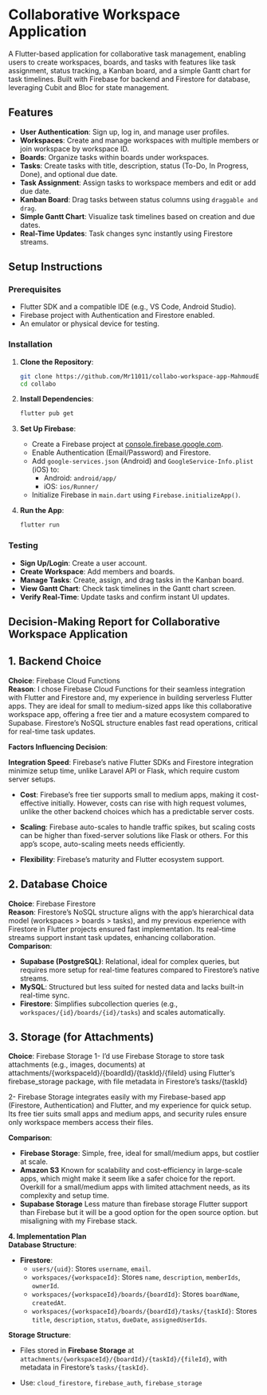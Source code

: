 # Collaborative Workspace Application

A Flutter-based application for collaborative task management, enabling users to create workspaces, boards, and tasks with features like task assignment, status tracking, a Kanban board, and a simple Gantt chart for task timelines. Built with Firebase for backend and Firestore for database, leveraging Cubit and Bloc for state management.

## Features
- **User Authentication**: Sign up, log in, and manage user profiles.
- **Workspaces**: Create and manage workspaces with multiple members or join workspace by workspace ID.
- **Boards**: Organize tasks within boards under workspaces.
- **Tasks**: Create tasks with title, description, status (To-Do, In Progress, Done), and optional due date.
- **Task Assignment**: Assign tasks to workspace members and edit or add due date.
- **Kanban Board**: Drag tasks between status columns using `draggable and drag`.
- **Simple Gantt Chart**: Visualize task timelines based on creation and due dates.
- **Real-Time Updates**: Task changes sync instantly using Firestore streams.

## Setup Instructions

### Prerequisites
- Flutter SDK and a compatible IDE (e.g., VS Code, Android Studio).
- Firebase project with Authentication and Firestore enabled.
- An emulator or physical device for testing.

### Installation
1. **Clone the Repository**:
   ```bash
   git clone https://github.com/Mr11011/collabo-workspace-app-MahmoudElrouby.git
   cd collabo
   ```

2. **Install Dependencies**:
   ```bash
   flutter pub get
   ```


3. **Set Up Firebase**:
   - Create a Firebase project at [console.firebase.google.com](https://console.firebase.google.com).
   - Enable Authentication (Email/Password) and Firestore.
   - Add `google-services.json` (Android) and `GoogleService-Info.plist` (iOS) to:
     - Android: `android/app/`
     - iOS: `ios/Runner/`
   - Initialize Firebase in `main.dart` using `Firebase.initializeApp()`.

4. **Run the App**:
   ```bash
   flutter run
   ```

### Testing
- **Sign Up/Login**: Create a user account.
- **Create Workspace**: Add members and boards.
- **Manage Tasks**: Create, assign, and drag tasks in the Kanban board.
- **View Gantt Chart**: Check task timelines in the Gantt chart screen.
- **Verify Real-Time**: Update tasks and confirm instant UI updates.




## Decision-Making Report for Collaborative Workspace Application

## 1. Backend Choice
**Choice**: Firebase Cloud Functions  
**Reason**: I chose Firebase Cloud Functions for their seamless integration with Flutter and Firestore and, my experience in building serverless Flutter apps. They are ideal for small to medium-sized apps like this collaborative workspace app, offering a free tier and a mature ecosystem compared to Supabase. Firestore’s NoSQL structure enables fast read operations, critical for real-time task updates.

**Factors Influencing Decision**: 
 
**Integration Speed**: Firebase’s native Flutter SDKs and Firestore integration minimize setup time, unlike Laravel API or Flask, which require custom server setups.
  
- **Cost**: Firebase’s free tier supports small to medium apps, making it cost-effective initially. However, costs can rise with high request volumes, unlike the other backend choices which has a predictable server costs.

- **Scaling**: Firebase auto-scales to handle traffic spikes, but scaling costs can be higher than fixed-server solutions like Flask or others. For this app’s scope, auto-scaling meets needs efficiently.  

- **Flexibility**: Firebase’s maturity and Flutter ecosystem support.

## 2. Database Choice
**Choice**: Firebase Firestore  
**Reason**: Firestore’s NoSQL structure aligns with the app’s hierarchical data model (workspaces > boards > tasks), and my previous experience with Firestore in Flutter projects ensured fast implementation. Its real-time streams support instant task updates, enhancing collaboration.  
**Comparison**:  
- **Supabase (PostgreSQL)**: Relational, ideal for complex queries, but requires more setup for real-time features compared to Firestore’s native streams.  
- **MySQL**: Structured but less suited for nested data and lacks built-in real-time sync.  
- **Firestore**: Simplifies subcollection queries (e.g., `workspaces/{id}/boards/{id}/tasks`) and scales automatically.   


## 3. Storage (for Attachments)
**Choice**: Firebase Storage
   1- I’d use Firebase Storage to store task attachments (e.g., images, documents) at attachments/{workspaceId}/{boardId}/{taskId}/{fileId} using Flutter’s firebase_storage package, with          file metadata in Firestore’s tasks/{taskId}

   2- Firebase Storage integrates easily with my Firebase-based app (Firestore, Authentication) and Flutter, and my experience for quick setup. Its free tier suits small apps and medium          apps, and security rules ensure only workspace members access their files.


**Comparison**:

   - **Firebase Storage**: Simple, free, ideal for small/medium apps, but costlier at scale.
   - **Amazon S3** Known for scalability and cost-efficiency in large-scale apps, which might make it seem like a safer choice for the report. Overkill for a small/medium apps with limited       attachment needs, as its complexity and setup time.
   - **Supabase Storage** Less mature than firebase storage Flutter support than Firebase but it will be a good option for the open source option. but misaligning with my Firebase stack.


**4. Implementation Plan**  
**Database Structure**:  
- **Firestore**:  
  - `users/{uid}`: Stores `username`, `email`.  
  - `workspaces/{workspaceId}`: Stores `name`, `description`, `memberIds`, `ownerId`.  
  - `workspaces/{workspaceId}/boards/{boardId}`: Stores `boardName`, `createdAt`.  
  - `workspaces/{workspaceId}/boards/{boardId}/tasks/{taskId}`: Stores `title`, `description`, `status`, `dueDate`, `assignedUserIds`.  

**Storage Structure**:  
- Files stored in **Firebase Storage** at `attachments/{workspaceId}/{boardId}/{taskId}/{fileId}`, with metadata in Firestore’s `tasks/{taskId}`.  

- Use: `cloud_firestore`, `firebase_auth`, `firebase_storage`  
  






